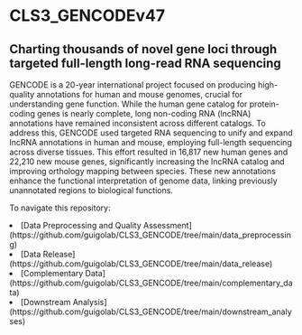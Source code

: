 # CLS3_GENCODEv47
## Charting thousands of novel gene loci through targeted full-length long-read RNA sequencing
GENCODE is a 20-year international project focused on producing high-quality annotations for human and mouse genomes, crucial for understanding gene function. While the human gene catalog for protein-coding genes is nearly complete, long non-coding RNA (lncRNA) annotations have remained inconsistent across different catalogs. To address this, GENCODE used targeted RNA sequencing to unify and expand lncRNA annotations in human and mouse, employing full-length sequencing across diverse tissues. This effort resulted in 16,817 new human genes and 22,210 new mouse genes, significantly increasing the lncRNA catalog and improving orthology mapping between species. These new annotations enhance the functional interpretation of genome data, linking previously unannotated regions to biological functions.

To navigate this repository:

<li>[Data Preprocessing and Quality Assessment](https://github.com/guigolab/CLS3_GENCODE/tree/main/data_preprocessing)</li>
<li>[Data Release](https://github.com/guigolab/CLS3_GENCODE/tree/main/data_release)</li>
<li>[Complementary Data](https://github.com/guigolab/CLS3_GENCODE/tree/main/complementary_data)</li>
<li>[Downstream Analysis](https://github.com/guigolab/CLS3_GENCODE/tree/main/downstream_analyses)</li>
